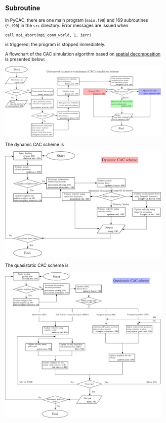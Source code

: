 ## Subroutine

In PyCAC, there are one main program (`main.f90`) and 169 subroutines (`*.f90`) in the `src` directory. Error messages are issued when

	call mpi_abort(mpi_comm_world, 1, ierr)

is triggered; the program is stopped immediately.

A flowchart of the CAC simulation algorithm based on [spatial decomposition](parall.md) is presented below:

![cac-scheme](fig/cac-scheme.jpg)

The dynamic CAC scheme is

![dynamic-scheme](fig/dynamic-scheme.jpg)

The quasistatic CAC scheme is

![static-scheme](fig/static-scheme.jpg)